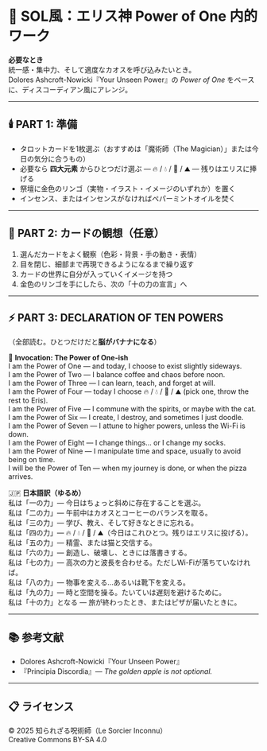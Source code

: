 # 🍏 SOL風：エリス神 Power of One 内的ワーク

**必要なとき**  
統一感・集中力、そして適度なカオスを呼び込みたいとき。  
Dolores Ashcroft-Nowicki『Your Unseen Power』の *Power of One* をベースに、ディスコーディアン風にアレンジ。

---

## 🕯️ PART 1: 準備
- タロットカードを1枚選ぶ（おすすめは「魔術師（The Magician）」または今日の気分に合うもの）  
- 必要なら **四大元素** からひとつだけ選ぶ — 🔥 / 💧 / 💨 / ⛰ — 残りはエリスに捧げる  
- 祭壇に金色のリンゴ（実物・イラスト・イメージのいずれか）を置く  
- インセンス、またはインセンスがなければペパーミントオイルを焚く  

---

## 🍎 PART 2: カードの観想（任意）
1. 選んだカードをよく観察（色彩・背景・手の動き・表情）  
2. 目を閉じ、細部まで再現できるようになるまで繰り返す  
3. カードの世界に自分が入っていくイメージを持つ  
4. 金色のリンゴを手にしたら、次の「十の力の宣言」へ  

---

## ⚡ PART 3: DECLARATION OF TEN POWERS
（全部読む。ひとつだけだと**脳がバナナになる**）

🔮 **Invocation: The Power of One-ish**  
I am the Power of One — and today, I choose to exist slightly sideways.  
I am the Power of Two — I balance coffee and chaos before noon.  
I am the Power of Three — I can learn, teach, and forget at will.  
I am the Power of Four — today I choose 🔥 / 💧 / 💨 / ⛰ (pick one, throw the rest to Eris).  
I am the Power of Five — I commune with the spirits, or maybe with the cat.  
I am the Power of Six — I create, I destroy, and sometimes I just doodle.  
I am the Power of Seven — I attune to higher powers, unless the Wi-Fi is down.  
I am the Power of Eight — I change things… or I change my socks.  
I am the Power of Nine — I manipulate time and space, usually to avoid being on time.  
I will be the Power of Ten — when my journey is done, or when the pizza arrives.  

🇯🇵 **日本語訳（ゆるめ）**  
私は「一の力」— 今日はちょっと斜めに存在することを選ぶ。  
私は「二の力」— 午前中はカオスとコーヒーのバランスを取る。  
私は「三の力」— 学び、教え、そして好きなときに忘れる。  
私は「四の力」— 🔥 / 💧 / 💨 / ⛰（今日はこれひとつ。残りはエリスに投げる）。  
私は「五の力」— 精霊、または猫と交信する。  
私は「六の力」— 創造し、破壊し、ときには落書きする。  
私は「七の力」— 高次の力と波長を合わせる。ただしWi-Fiが落ちていなければ。  
私は「八の力」— 物事を変える…あるいは靴下を変える。  
私は「九の力」— 時と空間を操る。たいていは遅刻を避けるために。  
私は「十の力」となる — 旅が終わったとき、またはピザが届いたときに。  

---

## 📚 参考文献
- Dolores Ashcroft-Nowicki『Your Unseen Power』  
- 『Principia Discordia』— *The golden apple is not optional.*

---

## 📋 ライセンス
© 2025 知られざる呪術師（Le Sorcier Inconnu）  
Creative Commons BY-SA 4.0  
